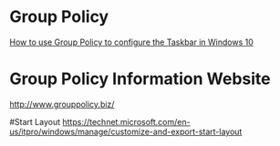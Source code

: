 # Group Policy
[How to use Group Policy to configure the Taskbar in Windows 10](https://technet.microsoft.com/en-us/itpro/windows/manage/configure-windows-10-taskbar)

# Group Policy Information Website
http://www.grouppolicy.biz/

#Start Layout
https://technet.microsoft.com/en-us/itpro/windows/manage/customize-and-export-start-layout
